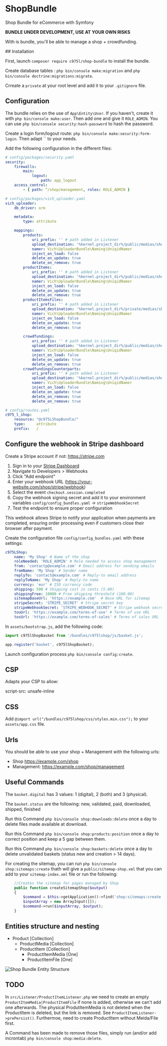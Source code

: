 # ShopBundle
Shop Bundle for eCommerce with Symfony

**BUNDLE UNDER DEVELOPMENT, USE AT YOUR OWN RISKS**

With is bundle, you'll be able to manage a shop + crowdfunding.

## Installation

First, launch `composer require c975l/shop-bundle` to install the bundle.

Create database tables : `php bin/console make:migration` and `php bin/console doctrine:migrations:migrate`.

Crreate a `private` at your root level and add it to your `.gitignore` file.

## Configuration

The bundle relies on the use of `App\Entity\User`. If you haven't, create it with `php bin/console make:user`. Then add one and give it `ROLE_ADMIN`. You can use `php bin/console security:hash-password` to hash the password.

Create a login form/logout route: `php bin/console make:security:form-login`. Then adapt `` to your needs.

Add the following configuration in the different files:

```yaml
# config/packages/security.yaml
security:
    firewalls:
        main:
            logout:
                path: app_logout
    access_control:
        - { path: ^/shop/management, roles: ROLE_ADMIN }
```

```yaml
# config/packages/vich_uploader.yaml
vich_uploader:
    db_driver: orm

    metadata:
        type: attribute

    mappings:
        products:
            uri_prefix: '' # path added in Listener
            upload_destination: '%kernel.project_dir%/public/medias/shop/products'
            namer: Vich\UploaderBundle\Naming\UniqidNamer
            inject_on_load: false
            delete_on_update: true
            delete_on_remove: true
        productItems:
            uri_prefix: '' # path added in Listener
            upload_destination: '%kernel.project_dir%/public/medias/shop/items'
            namer: Vich\UploaderBundle\Naming\UniqidNamer
            inject_on_load: false
            delete_on_update: true
            delete_on_remove: true
        productItemsFiles:
            uri_prefix: '' # path added in Listener
            upload_destination: '%kernel.project_dir%/private/medias/shop/items' # Has to be outside of public folder, otherwise accessible to anyone, and added in .gitignore
            namer: Vich\UploaderBundle\Naming\UniqidNamer
            inject_on_load: false
            delete_on_update: true
            delete_on_remove: true

        crowdfundings:
            uri_prefix: '' # path added in Listener
            upload_destination: '%kernel.project_dir%/public/medias/shop/crowdfundings'
            namer: Vich\UploaderBundle\Naming\UniqidNamer
            inject_on_load: false
            delete_on_update: true
            delete_on_remove: true
        crowdfundingsCounterparts:
            uri_prefix: '' # path added in Listener
            upload_destination: '%kernel.project_dir%/public/medias/shop/counterparts'
            namer: Vich\UploaderBundle\Naming\UniqidNamer
            inject_on_load: false
            delete_on_update: true
            delete_on_remove: true
            delete_on_remove: true
```


```yaml
# config/routes.yaml
c975_l_shop:
    resource: "@c975LShopBundle/"
    type:     attribute
    prefix:   /
```

## Configure the webhook in Stripe dashboard

Create a Stripe account if not: https://stripe.com

1. Sign in to your [Stripe Dashboard](https://dashboard.stripe.com/)
2. Navigate to Developers > Webhooks
3. Click "Add endpoint"
4. Enter your webhook URL (https://your-website.com/shop/stripe/webhook)
5. Select the event `checkout.session.completed`
6. Copy the webhook signing secret and add it to your environment variables `config/config_bundles.yaml` -> `stripeWebhookSecret`
7. Test the endpoint to ensure proper configuration

This webhook allows Stripe to notify your application when payments are completed, ensuring order processing even if customers close their browser after payment.

Create the configuration file `config/config_bundles.yaml` with these settings:

```yaml
c975LShop:
    name: 'My Shop' # Name of the shop
    roleNeeded: 'ROLE_ADMIN' # Role needed to access shop management
    from: 'contactp@example.com' # Email address for sending emails
    fromName: 'My Shop' # Sender name
    replyTo: 'contact@example.com' # Reply-to email address
    replyToName: 'My Shop' # Reply-to name
    currency: 'eur' # ISO currency code
    shipping: 500 # Shipping cost in cents (5.00)
    shippingFree: 10000 # Free shipping threshold (100.00)
    sitemapBaseUrl: 'https://example.com'  # Base URL for sitemap
    stripeSecret: 'STRIPE_SECRET' # Stripe secret key
    stripeWebhookSecret: 'STRIPE_WEBHOOK_SECRET' # Stripe webhook secret
    touUrl: 'https://example.com/terms-of-use' # Terms of use URL
    tosUrl: 'https://example.com/terms-of-sales' # Terms of sales URL
```

In `assets/bootstrap.js`, add the following code:

```javascript
import c975lShopBasket from '/bundles/c975lshop/js/basket.js';

app.register('basket', c975lShopBasket);
```

Launch configuration process `php bin/console config:create`.

## CSP

Adapts your CSP to allow:

script-src: unsafe-inline

## CSS

Add `@import url("/bundles/c975lshop/css/styles.min.css");` to your `assets/app.css` file.

## Urls

You should be able to use your shop + Management with the following urls:

- Shop https://example.com/shop
- Management: https://example.com/shop/management

## Useful Commands

The `basket.digital` has 3 values: 1 (digital), 2 (both) and 3 (physical).

The `basket.status` are the following: new, validated, paid, downloaded, shipped, finished

Run this Command `php bin/console shop:downloads:delete` once a day to delete files made available at download.

Run this Command `php bin/console shop:products:position` once a day to correct position and keep a 5 gap between them.

Run this Command `php bin/console shop:baskets:delete` once a day to delete unvalidated baskets (status new and creation > 14 days).

For creating the sitemap, you can run `php bin/console shop:sitemaps:create` thath will give a `public/sitemap-shop.xml` that you can add to your `sitemap-index.xml` file or run the following:

```php
    //Creates the sitemap for pages managed by Shop
    public function createSitemapShop($output)
    {
        $command = $this->getApplication()->find('shop:sitemaps:create');
        $inputArray = new ArrayInput([]);
        $command->run($inputArray, $output);
    }
```

## Entities structure and nesting

- Product [Collection]
  - ProductMedia [Collection]
  - ProductItem [Collection]
    - ProductItemMedia [One]
    - ProductItemFile [One]

![Shop Bundle Entity Structure](docs/structure.png)


## TODO

In `src/Listener/ProductItemListener.php` we need to create an empty `ProductItemMedia|ProductItemFile` if none is added, otherwise we can't add one afterwards. The physical ProdutItemMedia is not deleted when the ProductItem is deleted, but the link is removed. See `ProductItemListener->prePersist()`. Furthermoe, need to create ProductItem without Meida/File first.

A Command has been made to remove those files, simply run (and/or add incrontab) `php bin/console shop:media:delete`.
